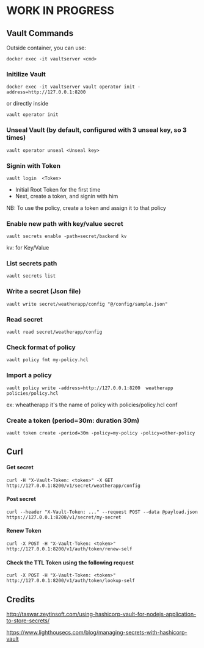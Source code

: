 # WORK IN PROGRESS

## Vault Commands

Outside container, you can use:

    docker exec -it vaultserver <cmd>
   
### Initilize Vault
    
    docker exec -it vaultserver vault operator init -address=http://127.0.0.1:8200

or directly inside

    vault operator init
    
### Unseal Vault (by default, configured with 3 unseal key, so 3 times)

    vault operator unseal <Unseal key>    

### Signin with Token

    vault login  <Token>
        
- Initial Root Token for the first time
- Next, create a token, and signin with him

NB: To use the policy, create a token and assign it to that policy
    
### Enable new path with key/value secret

    vault secrets enable -path=secret/backend kv    

kv: for Key/Value

### List secrets path

    vault secrets list   
    
### Write a secret (Json file)

    vault write secret/weatherapp/config "@/config/sample.json"

### Read secret

    vault read secret/weatherapp/config
    
### Check format of policy

    vault policy fmt my-policy.hcl    
    
### Import a policy 

    vault policy write -address=http://127.0.0.1:8200  weatherapp policies/policy.hcl    
    
ex: wheatherapp it's the name of policy with policies/policy.hcl conf

    
### Create a token (period=30m: duration 30m)

    vault token create -period=30m -policy=my-policy -policy=other-policy

## Curl

#### Get secret

    curl -H "X-Vault-Token: <token>" -X GET  http://127.0.0.1:8200/v1/secret/weatherapp/config

#### Post secret

    curl --header "X-Vault-Token: ..." --request POST --data @payload.json https://127.0.0.1:8200/v1/secret/my-secret

#### Renew Token

    curl -X POST -H "X-Vault-Token: <token>" http://127.0.0.1:8200/v1/auth/token/renew-self

#### Check the TTL Token using the following request

    curl -X POST -H "X-Vault-Token: <token>" http://127.0.0.1:8200/v1/auth/token/lookup-self


## Credits

http://taswar.zeytinsoft.com/using-hashicorp-vault-for-nodejs-application-to-store-secrets/    

https://www.lighthousecs.com/blog/managing-secrets-with-hashicorp-vault
